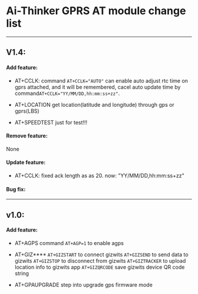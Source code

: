 Ai-Thinker GPRS AT module change list
=====

------------------------------------------------
## V1.4:

#### Add feature:

* AT+CCLK:
command `AT+CCLK="AUTO"` can enable auto adjust rtc time on gprs attached, and it will be remembered, cacel auto update time by command`AT+CCLK="YY/MM/DD,hh:mm:ss+zz"`.

* AT+LOCATION
get location(latitude and longitude) through gps or gprs(LBS)

* AT+SPEEDTEST
just for test!!!

#### Remove feature:
None

#### Update feature:

* AT+CCLK:
fixed ack length as as 20. now: "YY/MM/DD,hh:mm:ss+zz"

#### Bug fix:

-------------------------------------------

## v1.0:

#### Add feature:

* AT+AGPS
command `AT+AGP=1` to enable agps

* AT+GIZ****
`AT+GIZSTART` to connect gizwits
`AT+GIZSEND`  to send data to gizwits
`AT+GIZSTOP`  to disconnect from gizwits
`AT+GIZTRACKER` to upload location info to gizwits app
`AT+GIZQRCODE`  save gizwits device QR code string

* AT+GPAUPGRADE
step into upgrade gps firmware mode



